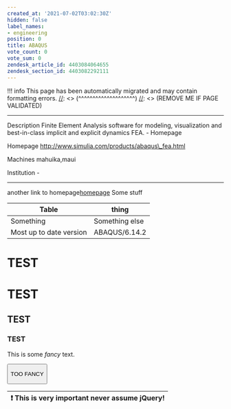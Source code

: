 ```yaml
---
created_at: '2021-07-02T03:02:30Z'
hidden: false
label_names:
- engineering
position: 0
title: ABAQUS
vote_count: 0
vote_sum: 0
zendesk_article_id: 4403084064655
zendesk_section_id: 4403082292111
---
```




[//]: <> (REMOVE ME IF PAGE VALIDATED)
[//]: <> (vvvvvvvvvvvvvvvvvvvv)
!!! info
    This page has been automatically migrated and may contain formatting errors.
[//]: <> (^^^^^^^^^^^^^^^^^^^^)
[//]: <> (REMOVE ME IF PAGE VALIDATED)

  -------------- -------------------------------------------------------
  Description    Finite Element Analysis software for modeling,
                 visualization and best-in-class implicit and explicit
                 dynamics FEA. - Homepage

  Homepage       http://www.simulia.com/products/abaqus\_fea.html

  Machines       mahuika,maui

  Institution    \-
  -------------- -------------------------------------------------------

<style>
p.fancytext{
    color:pink;
    background-color:purple;
    font-family: Cursive;
}
</style>

another link to
homepage[homepage](http://www.simulia.com/products/abaqus_fea.html) Some
stuff

| Table                   | thing          |
|-------------------------|----------------|
| Something               | Something else |
| Most up to date version | ABAQUS/6.14.2  |

# TEST

# TEST

## TEST

### TEST

This is some *fancy* text.

<button class="panicbutton">

TOO FANCY

</button>
<script>
document.querySelector(".panicbutton").onclick = function () { document.querySelector(".fancytext").style.display = "none"; };
</script>

| :exclamation: This is very important never assume jQuery! |
|-----------------------------------------------------------|
